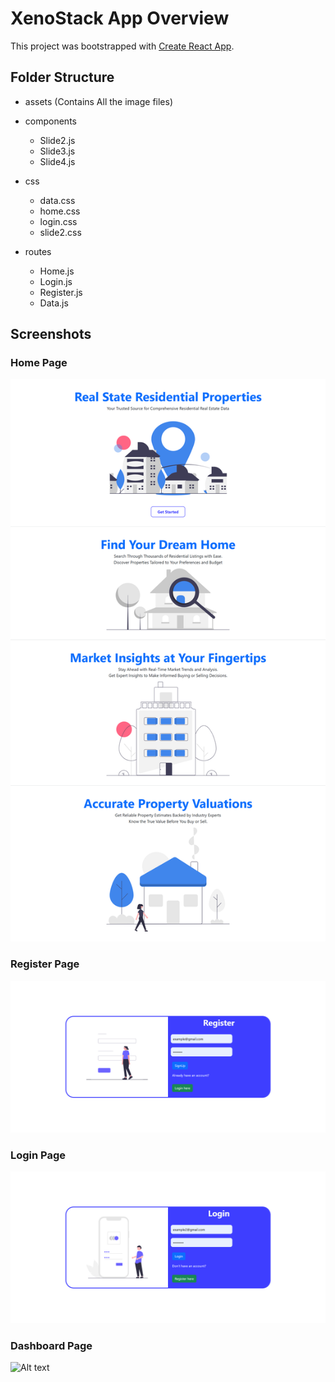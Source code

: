 # XenoStack App Overview

This project was bootstrapped with [Create React App](https://github.com/facebook/create-react-app).

## Folder Structure

* assets (Contains All the image files)
* components
     
    - Slide2.js
    - Slide3.js
    - Slide4.js

* css
    
    - data.css
    - home.css
    - login.css
    - slide2.css

* routes
     - Home.js
     - Login.js
     - Register.js
     - Data.js


## Screenshots

### Home Page

![Alt text](https://github.com/Vishal-Saini-2001/images/blob/main/screencapture-vishal-xeno-stack-frontend-vercel-app-2024-09-03-19_56_51.png)

### Register Page

![Alt text](https://github.com/Vishal-Saini-2001/images/blob/main/screencapture-vishal-xeno-stack-frontend-vercel-app-register-2024-09-03-20_02_06.png)

### Login Page

![Alt text](https://github.com/Vishal-Saini-2001/images/blob/main/screencapture-vishal-xeno-stack-frontend-vercel-app-login-2024-09-03-19_57_22.png)

### Dashboard Page

![Alt text](https://github.com/Vishal-Saini-2001/images/blob/main/screencapture-vishal-xeno-stack-frontend-vercel-app-data-2024-09-03-20_32_59.png)

